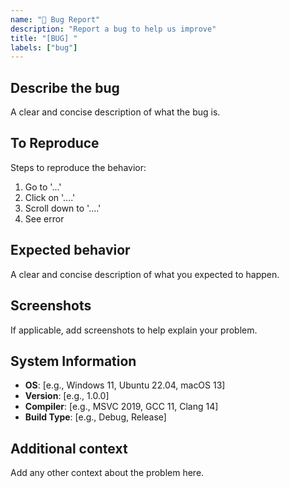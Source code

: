 ```yaml
---
name: "🐞 Bug Report"
description: "Report a bug to help us improve"
title: "[BUG] "
labels: ["bug"]
---
```


## Describe the bug
A clear and concise description of what the bug is.

## To Reproduce
Steps to reproduce the behavior:
1. Go to '...'
2. Click on '....'
3. Scroll down to '....'
4. See error

## Expected behavior
A clear and concise description of what you expected to happen.

## Screenshots
If applicable, add screenshots to help explain your problem.

## System Information
- **OS**: [e.g., Windows 11, Ubuntu 22.04, macOS 13]
- **Version**: [e.g., 1.0.0]
- **Compiler**: [e.g., MSVC 2019, GCC 11, Clang 14]
- **Build Type**: [e.g., Debug, Release]

## Additional context
Add any other context about the problem here.
